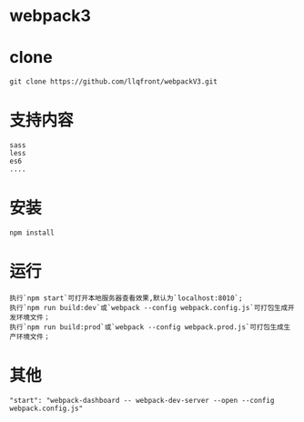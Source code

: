 # webpack3

# clone 
	git clone https://github.com/llqfront/webpackV3.git

# 支持内容
	sass
	less
	es6
	....
# 安装
	npm install
# 运行
	执行`npm start`可打开本地服务器查看效果,默认为`localhost:8010`;
	执行`npm run build:dev`或`webpack --config webpack.config.js`可打包生成开发环境文件；
	执行`npm run build:prod`或`webpack --config webpack.prod.js`可打包生成生产环境文件；

# 其他
	"start": "webpack-dashboard -- webpack-dev-server --open --config webpack.config.js"
